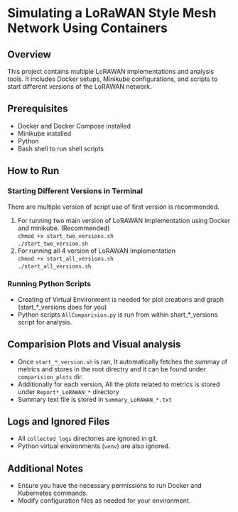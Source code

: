 # Simulating a LoRaWAN Style Mesh Network Using Containers

## Overview
This project contains multiple LoRAWAN implementations and analysis tools. It includes Docker setups, Minikube configurations, and scripts to start different versions of the LoRAWAN network.

## Prerequisites
- Docker and Docker Compose installed
- Minikube installed 
- Python
- Bash shell to run shell scripts

## How to Run

### Starting Different Versions in Terminal 

There are multiple version of script use of first version is recommended.<br>

1. For running two main version of LoRAWAN Implementation using Docker and minikube.  (Recommended) <br>
`chmod +x start_two_versions.sh` <br>
`./start_two_version.sh` <br>
2. For running all 4 version of LoRAWAN Implementation <br>
`chmod +x start_all_versions.sh` <br>
`./start_all_versions.sh` 

### Running Python Scripts
- Creating of Virtual Environment is needed for plot creations and graph (start_*_versions does for you)<br>
- Python scripts `AllComparision.py` is run from within shart_*_versions script for analysis.

## Comparision Plots and Visual analysis
- Once `start_*_version.sh` is ran, It automatically fetches the summay of metrics and stores in the root directry and it can be found under `comparision_plots` dir.
- Additionally for each version, All the plots related to metrics is stored under `Report*_LoRAWAN_*` directory
- Summary text file is stored in `Summary_LoRAWAN_*.txt `

##

## Logs and Ignored Files
- All `collected_logs` directories are ignored in git.
- Python virtual environments (`venv`) are also ignored.

## Additional Notes
- Ensure you have the necessary permissions to run Docker and Kubernetes commands.
- Modify configuration files as needed for your environment.
